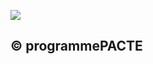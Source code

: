 ![](<images/VMC Double Flux en habitat individuel - neuf et rénovation - 26/_page_0_Figure_0.jpeg>)

## © programmePACTE
